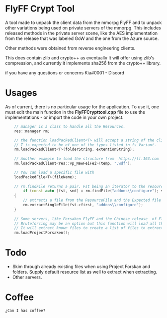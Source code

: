 ﻿# FlyFF Crypt Tool

A tool made to unpack the client data from the mmorpg FlyFF and to unpack other variations being used on private servers of the mmorpg. This includes released methods in the private server scene, like the AES implementation from the release that was labeled GoW and the one from the Azure source.

Other methods were obtained from reverse engineering clients.

This does contain zlib  and crypto++ as eventually It will offer using zlib's compression, and currently it implements sha256 from the crypto++ library.

if you have any questions or concerns
	Kia#0001 - Discord
	

# Usages
As of current, there is no particular usage for the application. To use it, one must edit the main function in the **FlyFFCrypttool.cpp** file to use the implementations - or import the code in your own project.

```cpp
	// manager is a class to handle all the Resources.
	res::manager rm; 

	// the function loadPackedClient<T> will accept a string of the clients location and the extention string in which to unpack. 
	// T is expected to be of one of the types listed in fs_Variant.
	rm.loadPackedClient<T>(folderString, extentionString);
	
	// Another example to load the structure from  https://ff.163.com
	rm.loadPackedClient<res::vp_NewFeiFei>(temp, ".wdf");

	// You can load a specific file with
	loadPackedFile<T>(fileName);
	
	// rm.findFile returns a pair. Fst being an iterator to the resource that contains the file and snd being a boolean to determine whether or not it was found.
		if (const auto [fst, snd] = rm.findFile("addons\\configure"); snd)
	{
		// extracts a file from the ResourceFile and the Expected file
		rm.extractSingleFile(fst->first, "addons\\configure");
	}	
	
	// Some servers, like Forsaken FlyFF and the Chinese release  of FlyFF (newFeiFei), will hash the filename strings. 
	// Bruteforcing may be an option but this function will load all the .fast files from Forskane Flyff.
	// It will extract known files to create a list of files to extract. (using their spec_item/mdlobj/etc to extract)
	rm.loadProjectForsaken();

```

# Todo

- Skim through already existing files when using Project Forskan and folders. Supply default resource list as well to extract when extracting.
- Other servers.
	

# Coffee
	¿Can I has coffee?
